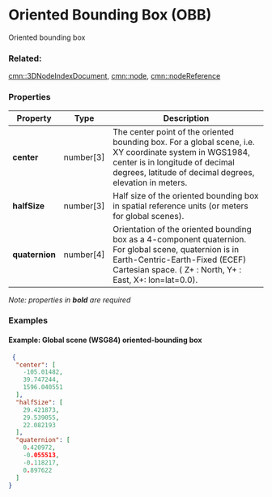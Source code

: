 # Oriented Bounding Box (OBB)

Oriented bounding box

### Related:

[cmn::3DNodeIndexDocument](3DNodeIndexDocument.cmn.md), [cmn::node](node.cmn.md), [cmn::nodeReference](nodeReference.cmn.md)
### Properties

| Property | Type | Description |
| --- | --- | --- |
| **center** | number[3] | The center point of the oriented bounding box. For a global scene, i.e. XY coordinate system in WGS1984, center is in longitude of decimal degrees, latitude of decimal degrees, elevation in meters. |
| **halfSize** | number[3] | Half size of the oriented bounding box in spatial reference units (or meters for global scenes). |
| **quaternion** | number[4] | Orientation of the oriented bounding box as a 4-component quaternion. For global scene, quaternion is in Earth-Centric-Earth-Fixed (ECEF) Cartesian space. ( Z+ : North, Y+ : East, X+: lon=lat=0.0). |

*Note: properties in **bold** are required*

### Examples 

#### Example: Global scene (WSG84) oriented-bounding box 

```json
 {
  "center": [
    -105.01482,
    39.747244,
    1596.040551
  ],
  "halfSize": [
    29.421873,
    29.539055,
    22.082193
  ],
  "quaternion": [
    0.420972,
    -0.055513,
    -0.118217,
    0.897622
  ]
} 
```

